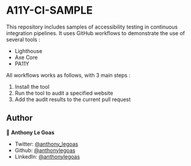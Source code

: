 # A11Y-CI-SAMPLE

This repository includes samples of accessibility testing in continuous integration pipelines.
It uses GitHub workflows to demonstrate the use of several tools :
- Lighthouse
- Axe Core
- PA11Y

All workflows works as follows, with 3 main steps :
1. Install the tool
2. Run the tool to audit a specified website
3. Add the audit results to the current pull request

## Author

👤 **Anthony Le Goas**

- Twitter: [@anthony_legoas](https://twitter.com/anthony_legoas)
- Github: [@anthonylegoas](https://github.com/anthonylegoas)
- LinkedIn: [@anthonylegoas](https://linkedin.com/in/anthonylegoas)